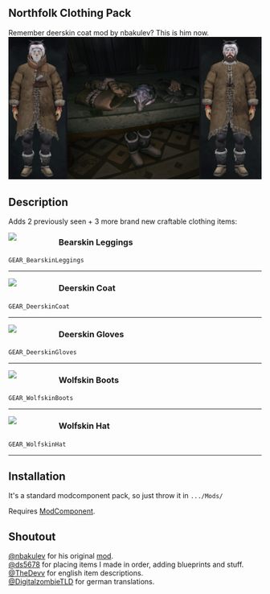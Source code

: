 ## Northfolk Clothing Pack
Remember deerskin coat mod by nbakulev? This is him now.
![Poster](Images/clothing_promo.png)


## Description
Adds 2 previously seen + 3 more brand new craftable clothing items:

<img src="https://github.com/HAHAYOUDEAD/NorthfolkClothingPack/blob/main/Unity/Assets/InventoryGridIcons/ico_GearItem__BearskinLeggings.png" width="100" align="left" valign="bottom"> 

### Bearskin Leggings 
`GEAR_BearskinLeggings`

---

<img src="https://github.com/HAHAYOUDEAD/NorthfolkClothingPack/blob/main/Unity/Assets/InventoryGridIcons/ico_GearItem__DeerskinCoat.png" width="100" align="left" valign="bottom"> 

### Deerskin Coat
`GEAR_DeerskinCoat`

---

<img src="https://github.com/HAHAYOUDEAD/NorthfolkClothingPack/blob/main/Unity/Assets/InventoryGridIcons/ico_GearItem__DeerskinGloves.png" width="100" align="left" valign="bottom"> 

### Deerskin Gloves
`GEAR_DeerskinGloves`

---

<img src="https://github.com/HAHAYOUDEAD/NorthfolkClothingPack/blob/main/Unity/Assets/InventoryGridIcons/ico_GearItem__WolfskinBoots.png" width="100" align="left" valign="bottom">

### Wolfskin Boots
`GEAR_WolfskinBoots`

---

<img src="https://github.com/HAHAYOUDEAD/NorthfolkClothingPack/blob/main/Unity/Assets/InventoryGridIcons/ico_GearItem__WolfskinHat.png" width="100" align="left" valign="bottom"> 

### Wolfskin Hat
`GEAR_WolfskinHat`

---

## Installation
It's a standard modcomponent pack, so just throw it in `.../Mods/`

Requires [ModComponent](https://github.com/ds5678/ModComponent/releases). 

## Shoutout
[@nbakulev](https://github.com/nbakulev) for his original [mod](https://github.com/nbakulev/Deerskincoat).  
[@ds5678](https://github.com/ds5678) for placing items I made in order, adding blueprints and stuff.  
[@TheDevv](https://github.com/TheDevv) for english item descriptions.  
[@DigitalzombieTLD](https://github.com/DigitalzombieTLD) for german translations.  
